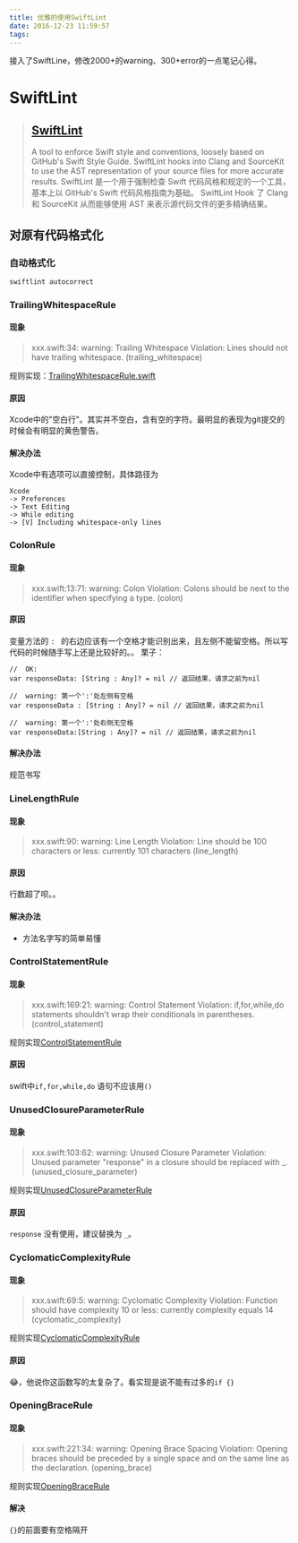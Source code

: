 ```yaml
---
title: 优雅的使用SwiftLint
date: 2016-12-23 11:59:57
tags:
---
```


接入了SwiftLine，修改2000+的warning、300+error的一点笔记心得。

<!--more-->

# SwiftLint

  > ## [SwiftLint](https://github.com/realm/SwiftLint)
  > A tool to enforce Swift style and conventions, loosely based on GitHub's Swift Style Guide.
  SwiftLint hooks into Clang and SourceKit to use the AST representation of your source files for more accurate results.
  SwiftLint 是一个用于强制检查 Swift 代码风格和规定的一个工具，基本上以 GitHub's Swift 代码风格指南为基础。
  SwiftLint Hook 了 Clang 和 SourceKit 从而能够使用 AST 来表示源代码文件的更多精确结果。
  
## 对原有代码格式化

### 自动格式化
  ```bash
  swiftlint autocorrect
  ```

### TrailingWhitespaceRule

#### 现象
  > xxx.swift:34: warning: Trailing Whitespace Violation: Lines should not have trailing whitespace. (trailing_whitespace)
  
  规则实现：[TrailingWhitespaceRule.swift](https://github.com/realm/SwiftLint/blob/master/Source/SwiftLintFramework/Rules/TrailingWhitespaceRule.swift)
  
#### 原因
  Xcode中的"空白行"。其实并不空白，含有空的字符。最明显的表现为git提交的时候会有明显的黄色警告。

#### 解决办法
  Xcode中有选项可以直接控制，具体路径为
  ```
  Xcode 
  -> Preferences
  -> Text Editing
  -> While editing
  -> [V] Including whitespace-only lines
  ```
  
### ColonRule

#### 现象
  > xxx.swift:13:71: warning: Colon Violation: Colons should be next to the identifier when specifying a type. (colon)
  
#### 原因
  变量方法的 `: ` 的右边应该有一个空格才能识别出来，且左侧不能留空格。所以写代码的时候随手写上还是比较好的。。
  栗子：
  ```
  //  OK:
  var responseData: [String : Any]? = nil // 返回结果，请求之前为nil

  //  warning: 第一个':'处左侧有空格
  var responseData : [String : Any]? = nil // 返回结果，请求之前为nil
  
  //  warning: 第一个':'处右侧无空格
  var responseData:[String : Any]? = nil // 返回结果，请求之前为nil
  ```

#### 解决办法
  规范书写
  
### LineLengthRule

#### 现象
  > xxx.swift:90: warning: Line Length Violation: Line should be 100 characters or less: currently 101 characters (line_length)
  
#### 原因
  行数超了呗。。
  
#### 解决办法
  - 方法名字写的简单易懂
  
### ControlStatementRule

#### 现象
  > xxx.swift:169:21: warning: Control Statement Violation: if,for,while,do statements shouldn't wrap their conditionals in parentheses. (control_statement)
  
  规则实现[ControlStatementRule](https://github.com/realm/SwiftLint/blob/master/Source/SwiftLintFramework/Rules/ControlStatementRule.swift)
  
#### 原因
  swift中`if,for,while,do` 语句不应该用`()`


### UnusedClosureParameterRule

#### 现象
  > xxx.swift:103:62: warning: Unused Closure Parameter Violation: Unused parameter "response" in a closure should be replaced with _. (unused_closure_parameter)

  规则实现[UnusedClosureParameterRule](https://github.com/realm/SwiftLint/blob/master/Source/SwiftLintFramework/Rules/UnusedClosureParameterRule.swift)

#### 原因
  `response` 没有使用，建议替换为 `_`。
  
### CyclomaticComplexityRule

#### 现象
  > xxx.swift:69:5: warning: Cyclomatic Complexity Violation: Function should have complexity 10 or less: currently complexity equals 14 (cyclomatic_complexity)
  
  规则实现[CyclomaticComplexityRule](https://github.com/realm/SwiftLint/blob/master/Source/SwiftLintFramework/Rules/CyclomaticComplexityRule.swift)

#### 原因
  😂，他说你这函数写的太复杂了。看实现是说不能有过多的`if {}`
  

### OpeningBraceRule

#### 现象
  > xxx.swift:221:34: warning: Opening Brace Spacing Violation: Opening braces should be preceded by a single space and on the same line as the declaration. (opening_brace)
  
  规则实现[OpeningBraceRule](https://github.com/realm/SwiftLint/blob/master/Source/SwiftLintFramework/Rules/OpeningBraceRule.swift)
  
#### 解决
  `{}`的前面要有空格隔开
